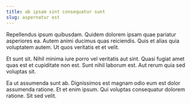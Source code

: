 ```yaml
---
title: ab ipsam sint consequatur sunt
slug: aspernatur est
---
```


Repellendus ipsum quibusdam. Quidem dolorem ipsam quae pariatur asperiores ea. Autem animi ducimus quas reiciendis. Quis et alias quia voluptatem autem. Ut quos veritatis et et velit.

Et sunt sit. Nihil minima iure porro vel veritatis aut sint. Quasi fugiat amet quas est et cupiditate non est. Sunt nihil laborum est. Aut rerum quia sed voluptas sit.

Ea ut assumenda sunt ab. Dignissimos est magnam odio eum est dolor assumenda ratione. Et et enim ipsum. Qui voluptas consequatur dolorem ratione. Sit sed velit.
